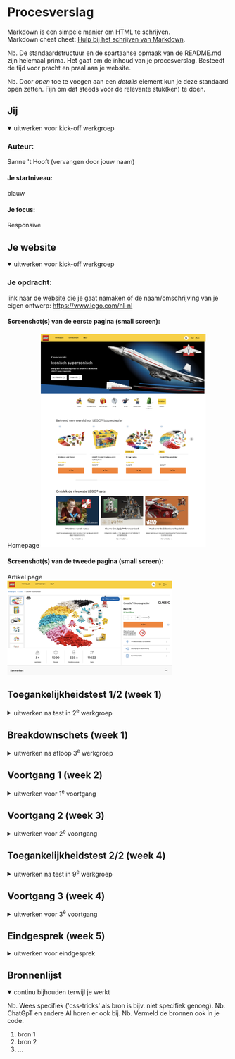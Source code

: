 # Procesverslag
Markdown is een simpele manier om HTML te schrijven.  
Markdown cheat cheet: [Hulp bij het schrijven van Markdown](https://github.com/adam-p/markdown-here/wiki/Markdown-Cheatsheet).

Nb. De standaardstructuur en de spartaanse opmaak van de README.md zijn helemaal prima. Het gaat om de inhoud van je procesverslag. Besteedt de tijd voor pracht en praal aan je website.

Nb. Door *open* toe te voegen aan een *details* element kun je deze standaard open zetten. Fijn om dat steeds voor de relevante stuk(ken) te doen.





## Jij

<details open>
  <summary>uitwerken voor kick-off werkgroep</summary>

  ### Auteur:
  Sanne 't Hooft (vervangen door jouw naam)

  #### Je startniveau:
  blauw 

  #### Je focus:
  Responsive 
  
</details>





## Je website

<details open>
  <summary>uitwerken voor kick-off werkgroep</summary>

  ### Je opdracht:
  link naar de website die je gaat namaken óf de naam/omschrijving van je eigen ontwerp:
  https://www.lego.com/nl-nl

  #### Screenshot(s) van de eerste pagina (small screen): 
  Homepage 
  <img src="readme-images/Homepagina .png" width="375px" alt="omschrijving van de pagina">

  #### Screenshot(s) van de tweede pagina (small screen):
  Artikel page   
  <img src="readme-images/Product pagina.png" width="375px" alt="omschrijving van de pagina">
 
</details>



## Toegankelijkheidstest 1/2 (week 1)

<details>
  <summary>uitwerken na test in 2<sup>e</sup> werkgroep</summary>

  ### Bevindingen
  Lijst met je bevindingen die in de test naar voren kwamen:
- Met de reader en highlight koppen, komen leest hij netjes de koppen voor.
- Er zijn heel veel knoppen te vinden. Ook afbeeldingen zijn linken, maar doordat er zoveel "linkjes" zijn is het onduidelijk waar het nu precies voor is.
- de bovenste knoppen krijg ik niet geselecteerd met de reader
- De reader geeft aan als er meerdere linken naast elkaar staan. 

</details>



## Breakdownschets (week 1)

<details>
  <summary>uitwerken na afloop 3<sup>e</sup> werkgroep</summary>

  ### de hele pagina: 
  <img src="readme-images/breakdown schets.png" width="375px" alt="breakdown van de hele pagina">

  ### dynamisch deel (bijv menu): 
  <img src="readme-images/dummy-plaatje.jpg" width="375px" alt="breakdown van een dynamisch deel">


</details>





## Voortgang 1 (week 2)

<details>
  <summary>uitwerken voor 1<sup>e</sup> voortgang</summary>

  ### Stand van zaken
  hier dit ging goed & dit was lastig (neem ook screenshots op van delen van je website en code)
  Ik wist nog niet helemaal hoe ik aan de gang moest gaan met CSS, maar HTML ging wel goed. 

  ### Agenda voor meeting
Student 1 Chimene 
- Hoe kan ik op de juiste manier afbeeldingen/iconen/knoppen juist downloaden?
- Hoe kan ik de lettertype van mijn website in mijn code krijgen?
- Maakt het uit of je png gebruikt of moet het perse svg zijn?
- Doe ik het juist door classes te gebruiken om meerdere elementen te stijlen?


Student 2 Leanne 
- Hoe maak je een afbeelding van het logo ook hidden H1 in html>?
- Moet er voor de ul een nav?
- Bij H2 "populair" waar doe je de img tag?
- Hoe schrijf ik een bepaald stukje html van de footer?


Student 3 Martin 
- Maakt het uit wat voor soort bestand de afbeelding is? (zelfde als Chimene)
- Hoe houd ik een icoontje op dezelfde plek in het scherm?
- Hoe zorg ik dat iets verdwijnt als ik scroll?
- Welke waardes zijn het handigst om te gebruiken als je alles responsive wilt hebben?


Student 4 Kim 
- Hoe maak je een pauze knop voor een carrousel?
- Hoe maak ik de gekleurde ronde onderkanten bij de sections?
- Hoe loop je een animatie?
- Waarvoor mocht je nou precies wel een class voor gebruiken?           

  ### Verslag van meeting
  hier na afloop snel de uitkomsten van de meeting vastleggen

Veel besproken over HTML code en hoe het netjes kan, maar ook hoe bepaalde elementen werken.
Geen classes gebruikemn, maar :nth-of-type of :first-of-type 

</details>





## Voortgang 2 (week 3)

<details>
  <summary>uitwerken voor 2<sup>e</sup> voortgang</summary>

  ### Stand van zaken
  hier dit ging goed & dit was lastig (neem ook screenshots op van delen van je website en code)
  - Ik snap nu eindelijk hoe CSS werkt en kan hier zelf ook goed aan de slag mee.
  - Vragen zijn er nog steeds, maar deze stel ik dan en kan dan verder.
  - Java script vind ik nog ingewikkeld. 

  ### Agenda voor meeting
  samen met je groepje opstellen

  
Student 1 Chimene 
- hoe krijg ik twee a’tjes naast elkaar als button
- bij een section werkt flex niet
- hoe moet ik column toepassen op een bepaalde section
- menu knop snap ik niet hoe die werkt


Student 2 Leanne 
- Hoe Connect ik mijn tweede css bestand aan de juiste HTML
- Mijn nav werkt niet `
- Hoe doe ik ook alweer de juiste lettertype importeren 
- Hoe verwijder je iets op GitHub


Student 3 Martin 



Student 4 Kim 
   

  ### Verslag van meeting
  hier na afloop snel de uitkomsten van de meeting vastleggen

  - punt 1
  - punt 2
  - nog een punt
- ...

</details>





## Toegankelijkheidstest 2/2 (week 4)

<details>
  <summary>uitwerken na test in 9<sup>e</sup> werkgroep</summary>

  ### Bevindingen
  Lijst met je bevindingen die in de test naar voren kwamen (geef ook aan wat er verbeterd is):

</details>





## Voortgang 3 (week 4)

<details>
  <summary>uitwerken voor 3<sup>e</sup> voortgang</summary>

  ### Stand van zaken
  hier dit ging goed & dit was lastig (neem ook screenshots op van delen van je website en code)


  ### Agenda voor meeting
  samen met je groepje opstellen

  | student 1      | student 2          | student 3    | student 4        |
  | ---            | ---                | ---          | ---              |
  | dit bespreken  | en dit             | en ik dit    | en dan ik dat    |
  | en dat ook nog | dit als er tijd is | nog een punt | dit wil ik zeker |
  | ...            | ...                | ...          | ...              |


  ### Verslag van meeting
  hier na afloop snel de uitkomsten van de meeting vastleggen

  - punt 1
  - punt 2
  - nog een punt
  - ...

</details>





## Eindgesprek (week 5)

<details>
  <summary>uitwerken voor eindgesprek</summary>

  ### Je uitkomst - karakteristiek screenshots:
  <img src="readme-images/dummy-plaatje.jpg" width="375px" alt="uitomst opdracht 1">


  ### Dit ging goed/Heb ik geleerd: 
  Korte omschrijving met plaatjes

  <img src="readme-images/dummy-plaatje.jpg" width="375px" alt="top">


  ### Dit was lastig/Is niet gelukt:
  Korte omschrijving met plaatjes

  <img src="readme-images/dummy-plaatje.jpg" width="375px" alt="bummer">
</details>





## Bronnenlijst

<details open>
  <summary>continu bijhouden terwijl je werkt</summary>

  Nb. Wees specifiek ('css-tricks' als bron is bijv. niet specifiek genoeg). 
  Nb. ChatGpT en andere AI horen er ook bij.
  Nb. Vermeld de bronnen ook in je code.

  1. bron 1
  2. bron 2
  3. ...

</details>
